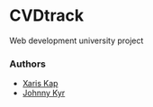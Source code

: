 # CVDtrack
Web development university project

### Authors
- [Xaris Kap](https://github.com/xariskap)
- [Johnny Kyr](https://github.com/JohnnyKyr)
